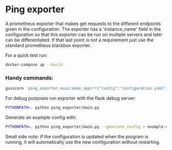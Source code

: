 # Ping exporter

A prometheus exporter that makes get requests to the different endpoints given in the configuration. The exporter has a 'instance_name' field in the configuration so that this exporter can be run on multiple servers and later can be differentiated. If that last point is not a requirement just use the standard prometheus blackbox exporter.

For a quick test run:

```sh
docker-compose up --build
```

### Handy commands:

```sh
gunicorn 'ping_exporter.main:make_app(**{"config":"configuration.yaml"})'
```

For debug purposes run exporter with the flask debug server:

```sh
PYTHONPATH=. python ping_exporter/main.py
```

Generate an example config with:

```sh
PYTHONPATH=. python ping_exporter/main.py --generate_config > example-config.yaml
```

Small side note: if the configuration is updated when the program is running, it will automatically use the new configuration without restarting.
